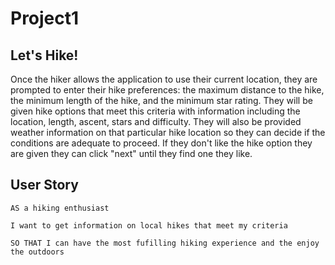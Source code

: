 # Project1

## Let's Hike!

Once the hiker allows the application  to use their current location, they are prompted to enter their hike preferences: the maximum distance to the hike, the minimum length of the hike, and the minimum star rating. They will be given hike options that meet this criteria with information including the
location, length, ascent, stars and difficulty. They will also be provided weather information on that particular hike location so they can decide if the conditions are adequate to proceed. If they don't like the hike option they are given they can click "next" until they find one they like.

## User Story

```
AS a hiking enthusiast

I want to get information on local hikes that meet my criteria                        

SO THAT I can have the most fufilling hiking experience and the enjoy the outdoors

```


